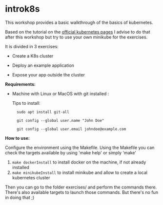 # introk8s
This workshop provides a basic walkthrough of the basics of kubernetes. 

Based on the tutorial on the [official kubernetes pages](https://kubernetes.io/docs/tutorials/kubernetes-basics/) 
I advise to do that after this workshop but try to use your own minikube for the exercises.

It is divided in 3 exercises:

* Create a K8s cluster

* Deploy an example application

* Expose your app outside the cluster

**Requirements:**

* Machine with Linux or MacOS with git installed :

    Tips to install:

        sudo apt install git-all

        git config --global user.name "John Doe"

        git config --global user.email johndoe@example.com

**How to use:**

Configure the environment using the Makefile.
Using the Makefile you can check the targets available by using 'make help' or simply 'make'

1. `make dockerInstall` to install docker on the machine, if not already installed
2. `make minikubeInstall` to install minikube and allow to create a local kubernetes cluster

Then you can go to the folder exercises/ and perform the commands there.
There's also available targets to launch those commands.
But there's no fun in doing that ;)



